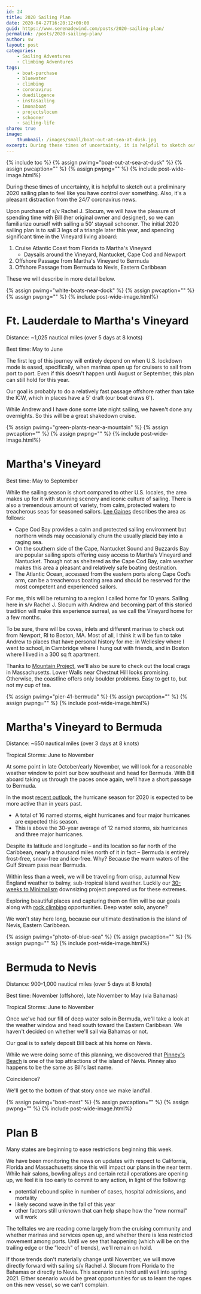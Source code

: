 ```yaml
---
id: 24
title: 2020 Sailing Plan
date: 2020-04-27T16:20:12+00:00
guid: https://www.serenadewind.com/posts/2020-sailing-plan/
permalink: /posts/2020-sailing-plan/
author: sw
layout: post
categories:
    - Sailing Adventures
    - Climbing Adventures
tags:
    - boat-purchase
    - bluewater
    - climbing
    - coronavirus
    - duediligence
    - instasailing
    - imonaboat
    - projectslocum
    - schooner
    - sailing-life
share: true
image:
    thumbnail: /images/small/boat-out-at-sea-at-dusk.jpg 
excerpt: During these times of uncertainty, it is helpful to sketch out a preliminary plan to feel like you have control over something. Also, it's a pleasant distraction from the 24/7 coronavirus news. Here is our 2020 Sailing Plan.
---
```

{% include toc %}
{% assign pwimg="boat-out-at-sea-at-dusk" %}
{% assign pwcaption="" %}
{% assign pwpng="" %}
{% include post-wide-image.html%}

During these times of uncertainty, it is helpful to sketch out a preliminary 2020 sailing plan to feel like you have control over something. Also, it's a pleasant distraction from the 24/7 coronavirus news.

Upon purchase of s/v Rachel J. Slocum, we will have the pleasure of spending time with Bill (her original owner and designer), so we can familiarize ourself with sailing a 50' staysail schooner. The initial 2020 sailing plan is to sail 3 legs of a triangle later this year, and spending significant time in the Vineyard living aboard:

1.  Cruise Atlantic Coast from Florida to Martha's Vineyard
    -   Daysails around the Vineyard, Nantucket, Cape Cod and Newport
2.  Offshore Passage from Martha's Vineyard to Bermuda
3.  Offshore Passage from Bermuda to Nevis, Eastern Caribbean

These we will describe in more detail below.

{% assign pwimg="white-boats-near-dock" %}
{% assign pwcaption="" %}
{% assign pwpng="" %}
{% include post-wide-image.html%}


# Ft. Lauderdale to Martha's Vineyard

Distance: ~1,025 nautical miles (over 5 days at 8 knots)

Best time: May to June

The first leg of this journey will entirely depend on when U.S. lockdown mode is eased, specifically, when marinas open up for cruisers to sail from port to port. Even if this doesn't happen until August or September, this plan can still hold for this year.

Our goal is probably to do a relatively fast passage offshore rather than take the ICW, which in places have a 5' draft (our boat draws 6').

While Andrew and I have done some late night sailing, we haven't done any overnights. So this will be a great shakedown cruise.

{% assign pwimg="green-plants-near-a-mountain" %}
{% assign pwcaption="" %}
{% assign pwpng="" %}
{% include post-wide-image.html%}


# Martha's Vineyard

Best time: May to September

While the sailing season is short compared to other U.S. locales, the area makes up for it with stunning scenery and iconic culture of sailing. There is also a tremendous amount of variety, from calm, protected waters to treacherous seas for seasoned sailors. [Lee Gaines](http://dguides.com/capecod/activities/recreation/boating-and-sailing/ "Cape Cod boating and sailing") describes the area as follows:

-   Cape Cod Bay provides a calm and protected sailing environment but northern winds may occasionally churn the usually placid bay into a raging sea.
-   On the southern side of the Cape, Nantucket Sound and Buzzards Bay are popular sailing spots offering easy access to Martha’s Vineyard and Nantucket. Though not as sheltered as the Cape Cod Bay, calm weather makes this area a pleasant and relatively safe boating destination.
-   The Atlantic Ocean, accessed from the eastern ports along Cape Cod’s arm, can be a treacherous boating area and should be reserved for the most competent and experienced sailors.

For me, this will be returning to a region I called home for 10 years. Sailing here in s/v Rachel J. Slocum with Andrew and becoming part of this storied tradition will make this experience surreal, as we call the Vineyard home for a few months.

To be sure, there will be coves, inlets and different marinas to check out from Newport, RI to Boston, MA. Most of all, I think it will be fun to take Andrew to places that have personal history for me: in Wellesley where I went to school, in Cambridge where I hung out with friends, and in Boston where I lived in a 300 sq ft apartment.

Thanks to [Mountain Project](https://www.mountainproject.com/area/105908062/massachusetts "Mountain Project"), we'll also be sure to check out the local crags in Massachusetts. Lower Walls near Chestnut Hill looks promising. Otherwise, the coastline offers only boulder problems. Easy to get to, but not my cup of tea.

{% assign pwimg="pier-41-bermuda" %}
{% assign pwcaption="" %}
{% assign pwpng="" %}
{% include post-wide-image.html%}


# Martha's Vineyard to Bermuda

Distance: ~650 nautical miles (over 3 days at 8 knots)

Tropical Storms: June to November

At some point in late October/early November, we will look for a reasonable weather window to point our bow southeast and head for Bermuda. With Bill aboard taking us through the paces once again, we'll have a short passage to Bermuda.

In the most [recent outlook](https://weather.com/storms/hurricane/news/2020-04-01-2020-atlantic-hurricane-season-april-outlook "Recent hurricane outlook"), the hurricane season for 2020 is expected to be more active than in years past.

-   A total of 16 named storms, eight hurricanes and four major hurricanes are expected this season.
-   This is above the 30-year average of 12 named storms, six hurricanes and three major hurricanes.

Despite its latitude and longitude – and its location so far north of the Caribbean, nearly a thousand miles north of it in fact – Bermuda is entirely frost-free, snow-free and ice-free. Why? Because the warm waters of the Gulf Stream pass near Bermuda.

Within less than a week, we will be traveling from crisp, autumnal New England weather to balmy, sub-tropical island weather. Luckily our [30-weeks to Minimalism](https://www.serenadewind.com/posts/30-weeks-to-minimalism/ "30-weeks to Minimalism") downsizing project prepared us for these extremes.

Exploring beautiful places and capturing them on film will be our goals along with [rock climbing](https://www.gotobermuda.com/article/rock-climbing-on-bermudas-coastal-cliffs "rock climbing on bermudas coastal cliffs") opportunities. Deep water solo, anyone?

We won't stay here long, because our ultimate destination is the island of Nevis, Eastern Caribbean.

{% assign pwimg="photo-of-blue-sea" %}
{% assign pwcaption="" %}
{% assign pwpng="" %}
{% include post-wide-image.html%}


# Bermuda to Nevis

Distance: 900-1,000 nautical miles (over 5 days at 8 knots)

Best time: November (offshore), late November to May (via Bahamas)

Tropical Storms: June to November

Once we've had our fill of deep water solo in Bermuda, we'll take a look at the weather window and head south toward the Eastern Caribbean. We haven't decided on whether we'll sail via Bahamas or not.

Our goal is to safely deposit Bill back at his home on Nevis.

While we were doing some of this planning, we discovered that [Pinney's Beach](https://en.wikipedia.org/wiki/Pinney%27s_Beach "Pinney's Beach") is one of the top attractions of the island of Nevis. Pinney also happens to be the same as Bill's last name.

Coincidence?

We'll get to the bottom of that story once we make landfall.

{% assign pwimg="boat-mast" %}
{% assign pwcaption="" %}
{% assign pwpng="" %}
{% include post-wide-image.html%}


# Plan B

Many states are beginning to ease restrictions beginning this week.

We have been monitoring the news on updates with respect to California, Florida and Massachusetts since this will impact our plans in the near term. While hair salons, bowling alleys and certain retail operations are opening up, we feel it is too early to commit to any action, in light of the following:

-   potential rebound spike in number of cases, hospital admissions, and mortality
-   likely second wave in the fall of this year
-   other factors still unknown that can help shape how the "new normal" will work

The telltales we are reading come largely from the cruising community and whether marinas and services open up, and whether there is less restricted movement among ports. Until we see that happening (which will be on the trailing edge or the "leech" of trends), we'll remain on hold.

If those trends don't materially change until November, we will move directly forward with sailing s/v Rachel J. Slocum from Florida to the Bahamas or directly to Nevis. This scenario can hold until well into spring 2021. Either scenario would be great opportunities for us to learn the ropes on this new vessel, so we can't complain.